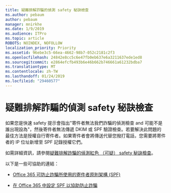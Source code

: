 ```yaml
---
title: 疑難排解詐騙的偵測 safety 秘訣檢查
ms.author: pebaum
author: pebaum
manager: mnirkhe
ms.date: 1/9/2019
ms.audience: ITPro
ms.topic: article
ROBOTS: NOINDEX, NOFOLLOW
localization_priority: Priority
ms.assetid: 96ebe3c5-66ea-4662-98b7-052c2181c2f3
ms.openlocfilehash: 24842e8cc5c6e47fb0eb637e6a3211637ede1ed8
ms.sourcegitcommit: e2864efcfb493b6e46b662b746661a61232bdba7
ms.translationtype: MT
ms.contentlocale: zh-TW
ms.lasthandoff: 01/24/2019
ms.locfileid: "29460577"
---
```

# <a name="troubleshooting-the-safety-tip-for-fraud-detection-checks"></a>疑難排解詐騙的偵測 safety 秘訣檢查

如果您是快速 safety 提示會指出"寄件者無法我們詐騙的偵測檢查 and 可能不是誰出現設為"，然後寄件者無法傳遞 DKIM 或 SPF 驗證檢查。若要解決此問題的最佳方法是授權自行寄件者。如果寄件者會將傳送代替您撥打電話，您需要將寄件者的 IP 位址新增至 SPF 記錄授權它們。
  
如需詳細資訊，請參閱[疑難排解詐騙的偵測紅色 （可疑） safety 秘訣檢查](https://blogs.msdn.microsoft.com/tzink/2016/11/02/troubleshooting-the-red-suspicious-safety-tip-for-fraud-detection-checks/)。 
  
以下是一些可協助的連結：
  
- [Office 365 可防止詐騙所使用的寄件者原則架構 (SPF)](https://docs.microsoft.com/en-us/office365/SecurityCompliance/how-office-365-uses-spf-to-prevent-spoofing)
    
- [在 Office 365 中設定 SPF 以協助防止詐騙](https://docs.microsoft.com/en-us/office365/SecurityCompliance/set-up-spf-in-office-365-to-help-prevent-spoofing)
    

